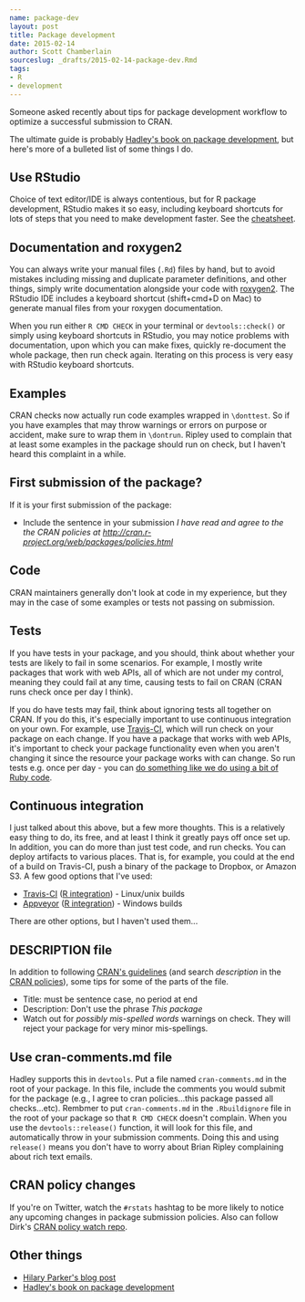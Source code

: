 ```yaml
---
name: package-dev
layout: post
title: Package development
date: 2015-02-14
author: Scott Chamberlain
sourceslug: _drafts/2015-02-14-package-dev.Rmd
tags:
- R
- development
---
```




Someone asked recently about tips for package development workflow to optimize a successful submission to CRAN.

The ultimate guide is probably [Hadley's book on package development](http://r-pkgs.had.co.nz/), but here's more of a bulleted list of some things I do.

## Use RStudio

Choice of text editor/IDE is always contentious, but for R package development, RStudio makes it so easy, including keyboard shortcuts for lots of steps that you need to make development faster. See the [cheatsheet](https://support.rstudio.com/hc/en-us/articles/200711853-Keyboard-Shortcuts).

## Documentation and roxygen2

You can always write your manual files (`.Rd`) files by hand, but to avoid mistakes including missing and duplicate parameter definitions, and other things, simply write documentation alongside your code with [roxygen2](http://cran.r-project.org/web/packages/roxygen2/index.html). The RStudio IDE includes a keyboard shortcut (shift+cmd+D on Mac) to generate manual files from your roxygen documentation. 

When you run either `R CMD CHECK` in your terminal or `devtools::check()` or simply using keyboard shortcuts in RStudio, you may notice problems with documentation, upon which you can make fixes, quickly re-document the whole package, then run check again. Iterating on this process is very easy with RStudio keyboard shortcuts. 

## Examples

CRAN checks now actually run code examples wrapped in `\donttest`. So if you have examples that may throw warnings or errors on purpose or accident, make sure to wrap them in `\dontrun`. Ripley used to complain that at least some examples in the package should run on check, but I haven't heard this complaint in a while.

## First submission of the package?

If it is your first submission of the package:

* Include the sentence in your submission _I have read and agree to the the CRAN policies at http://cran.r-project.org/web/packages/policies.html_

## Code

CRAN maintainers generally don't look at code in my experience, but they may in the case of some examples or tests not passing on submission. 

## Tests

If you have tests in your package, and you should, think about whether your tests are likely to fail in some scenarios. For example, I mostly write packages that work with web APIs, all of which are not under my control, meaning they could fail at any time, causing tests to fail on CRAN (CRAN runs check once per day I think). 

If you do have tests may fail, think about ignoring tests all together on CRAN. If you do this, it's especially important to use continuous integration on your own. For example, use [Travis-CI](https://travis-ci.org/), which will run check on your package on each change. If you have a package that works with web APIs, it's important to check your package functionality even when you aren't changing it since the resource your package works with can change. So run tests e.g. once per day - you can [do something like we do using a bit of Ruby code](https://github.com/ropensci/travis-restarts).

## Continuous integration

I just talked about this above, but a few more thoughts. This is a relatively easy thing to do, its free, and at least I think it greatly pays off once set up. In addition, you can do more than just test code, and run checks. You can deploy artifacts to various places. That is, for example, you could at the end of a build on Travis-CI, push a binary of the package to Dropbox, or Amazon S3. A few good options that I've used:

* [Travis-CI](https://travis-ci.org/) ([R integration](https://github.com/craigcitro/r-travis)) - Linux/unix builds
* [Appveyor](http://www.appveyor.com/) ([R integration](https://github.com/krlmlr/r-appveyor)) - Windows builds

There are other options, but I haven't used them...

## DESCRIPTION file

In addition to following [CRAN's guidelines](http://cran.r-project.org/doc/manuals/R-exts.html#The-DESCRIPTION-file) (and search _description_ in the [CRAN policies](http://cran.r-project.org/web/packages/policies.html)), some tips for some of the parts of the file.

* Title: must be sentence case, no period at end
* Description: Don't use the phrase _This package_
* Watch out for _possibly mis-spelled words_ warnings on check. They will reject your package for very minor mis-spellings.

## Use cran-comments.md file

Hadley supports this in `devtools`. Put a file named `cran-comments.md` in the root of your package. In this file, include the comments you would submit for the package (e.g., I agree to cran policies...this package passed all checks...etc). Rembmer to put `cran-comments.md` in the `.Rbuildignore` file in the root of your package so that `R CMD CHECK` doesn't complain. When you use the `devtools::release()` function, it will look for this file, and automatically throw in your submission comments. Doing this and using `release()` means you don't have to worry about Brian Ripley complaining about rich text emails.

## CRAN policy changes 

If you're on Twitter, watch the `#rstats` hashtag to be more likely to notice any upcoming changes in package submission policies. Also can follow Dirk's [CRAN policy watch repo](https://github.com/eddelbuettel/crp). 

## Other things

* [Hilary Parker's blog post](http://hilaryparker.com/2014/04/29/writing-an-r-package-from-scratch/)
* [Hadley's book on package development](http://r-pkgs.had.co.nz/)
